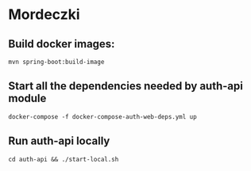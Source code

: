 # Mordeczki 

## Build docker images:
```
mvn spring-boot:build-image
```

## Start all the dependencies needed by auth-api module
```
docker-compose -f docker-compose-auth-web-deps.yml up
```

## Run auth-api locally
```
cd auth-api && ./start-local.sh
```


